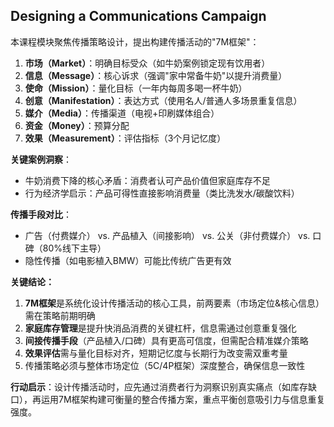 ## Designing a Communications Campaign

本课程模块聚焦传播策略设计，提出构建传播活动的"7M框架"：  
1. **市场（Market）**：明确目标受众（如牛奶案例锁定现有饮用者）  
2. **信息（Message）**：核心诉求（强调"家中常备牛奶"以提升消费量）  
3. **使命（Mission）**：量化目标（一年内每周多喝一杯牛奶）  
4. **创意（Manifestation）**：表达方式（使用名人/普通人多场景重复信息）  
5. **媒介（Media）**：传播渠道（电视+印刷媒体组合）  
6. **资金（Money）**：预算分配  
7. **效果（Measurement）**：评估指标（3个月记忆度）  

**关键案例洞察**：  
- 牛奶消费下降的核心矛盾：消费者认可产品价值但家庭库存不足  
- 行为经济学启示：产品可得性直接影响消费量（类比洗发水/碳酸饮料）  

**传播手段对比**：  
- 广告（付费媒介） vs. 产品植入（间接影响） vs. 公关（非付费媒介） vs. 口碑（80%线下主导）  
- 隐性传播（如电影植入BMW）可能比传统广告更有效  

**关键结论：**  
1. **7M框架**是系统化设计传播活动的核心工具，前两要素（市场定位&核心信息）需在策略前期明确  
2. **家庭库存管理**是提升快消品消费的关键杠杆，信息需通过创意重复强化  
3. **间接传播手段**（产品植入/口碑）具有更高可信度，但需配合精准媒介策略  
4. **效果评估**需与量化目标对齐，短期记忆度与长期行为改变需双重考量  
5. 传播策略必须与整体市场定位（5C/4P框架）深度整合，确保信息一致性  

**行动启示**：设计传播活动时，应先通过消费者行为洞察识别真实痛点（如库存缺口），再运用7M框架构建可衡量的整合传播方案，重点平衡创意吸引力与信息重复强度。